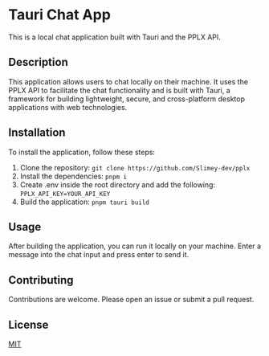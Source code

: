 # Tauri Chat App

This is a local chat application built with Tauri and the PPLX API.

## Description

This application allows users to chat locally on their machine. It uses the PPLX API to facilitate the chat functionality and is built with Tauri, a framework for building lightweight, secure, and cross-platform desktop applications with web technologies.

## Installation

To install the application, follow these steps:

1. Clone the repository: `git clone https://github.com/Slimey-dev/pplx`
2. Install the dependencies: `pnpm i`
3. Create .env inside the root directory and add the following: `PPLX_API_KEY=YOUR_API_KEY`
4. Build the application: `pnpm tauri build`

## Usage

After building the application, you can run it locally on your machine. Enter a message into the chat input and press enter to send it.

## Contributing

Contributions are welcome. Please open an issue or submit a pull request.

## License

[MIT](https://choosealicense.com/licenses/mit/)